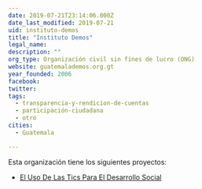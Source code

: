 ```yaml
---
date: 2019-07-21T23:14:06.000Z
date_last_modified: 2019-07-21
uid: instituto-demos
title: "Instituto Demos"
legal_name: 
description: ""
org_type: Organización civil sin fines de lucro (ONG)
website: guatemalademos.org.gt
year_founded: 2006
facebook: 
twitter: 
tags:
  - transparencia-y-rendicion-de-cuentas
  - participación-ciudadana
  - otro
cities: 
  - Guatemala

---
```


Esta organización tiene los siguientes proyectos:

- [El Uso De Las Tics Para El Desarrollo Social](/i/el-uso-de-las-tics-para-el-desarrollo-social.html)
